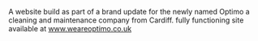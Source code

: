 A website build as part of a brand update for the newly named Optimo a cleaning and maintenance company from Cardiff. fully functioning site available at www.weareoptimo.co.uk